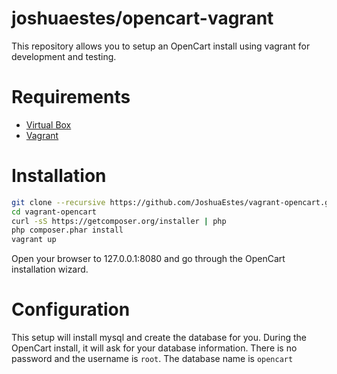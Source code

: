 joshuaestes/opencart-vagrant
============================

This repository allows you to setup an OpenCart install using
vagrant for development and testing.

# Requirements

* [Virtual Box](https://www.virtualbox.org/)
* [Vagrant](http://www.vagrantup.com/)

# Installation

```bash
git clone --recursive https://github.com/JoshuaEstes/vagrant-opencart.git
cd vagrant-opencart
curl -sS https://getcomposer.org/installer | php
php composer.phar install
vagrant up
```

Open your browser to 127.0.0.1:8080 and go through the OpenCart installation
wizard.

# Configuration

This setup will install mysql and create the database for you. During the
OpenCart install, it will ask for your database information. There is
no password and the username is `root`. The database name is `opencart`
